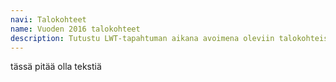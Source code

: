 ```yaml
---
navi: Talokohteet
name: Vuoden 2016 talokohteet
description: Tutustu LWT-tapahtuman aikana avoimena oleviin talokohteisiin.
---
```

tässä pitää olla tekstiä
